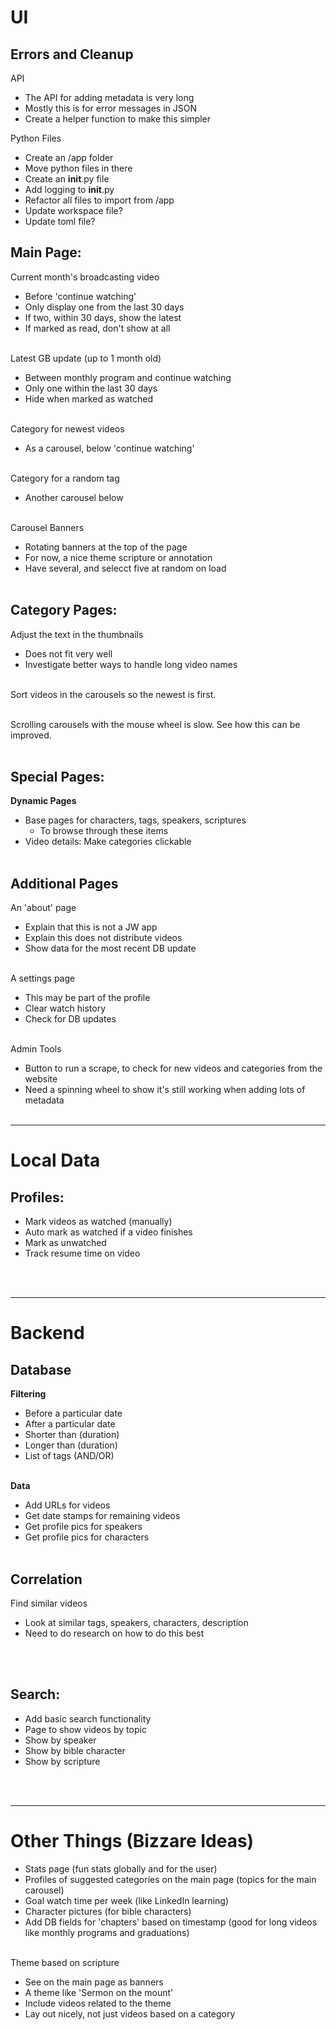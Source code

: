 # UI

## Errors and Cleanup

API
* The API for adding metadata is very long
* Mostly this is for error messages in JSON
* Create a helper function to make this simpler

Python Files
* Create an /app folder
* Move python files in there
* Create an __init__.py file
* Add logging to __init__.py
* Refactor all files to import from /app
* Update workspace file?
* Update toml file?


## Main Page:

Current month's broadcasting video
* Before 'continue watching'
* Only display one from the last 30 days
* If two, within 30 days, show the latest
* If marked as read, don't show at all
</br></br>

Latest GB update (up to 1 month old)
* Between monthly program and continue watching
* Only one within the last 30 days
* Hide when marked as watched
</br></br>

Category for newest videos
* As a carousel, below 'continue watching'
</br></br>

Category for a random tag
* Another carousel below
</br></br>

Carousel Banners
* Rotating banners at the top of the page
* For now, a nice theme scripture or annotation
* Have several, and selecct five at random on load
</br></br>


## Category Pages:

Adjust the text in the thumbnails
* Does not fit very well
* Investigate better ways to handle long video names
</br></br>

Sort videos in the carousels so the newest is first.
</br></br>

Scrolling carousels with the mouse wheel is slow. See how this can be improved.
</br></br>


## Special Pages:

**Dynamic Pages**
* Base pages for characters, tags, speakers, scriptures
    * To browse through these items
* Video details: Make categories clickable
</br></br>


## Additional Pages

An 'about' page
* Explain that this is not a JW app
* Explain this does not distribute videos
* Show data for the most recent DB update
</br></br>

A settings page
* This may be part of the profile
* Clear watch history
* Check for DB updates
</br></br>

Admin Tools
* Button to run a scrape, to check for new videos and categories from the website
* Need a spinning wheel to show it's still working when adding lots of metadata
</br></br>


----
# Local Data
## Profiles:

* Mark videos as watched (manually)
* Auto mark as watched if a video finishes
* Mark as unwatched
* Track resume time on video

</br></br>


----
# Backend
## Database

**Filtering**
* Before a particular date
* After a particular date
* Shorter than (duration)
* Longer than (duration)
* List of tags (AND/OR)
</br></br>

**Data**
* Add URLs for videos
* Get date stamps for remaining videos
* Get profile pics for speakers
* Get profile pics for characters
</br></br>


## Correlation

Find similar videos
* Look at similar tags, speakers, characters, description
* Need to do research on how to do this best

</br></br>


## Search:

* Add basic search functionality
* Page to show videos by topic
* Show by speaker
* Show by bible character
* Show by scripture

</br></br>


----
# Other Things (Bizzare Ideas)
* Stats page (fun stats globally and for the user)
* Profiles of suggested categories on the main page (topics for the main carousel)
* Goal watch time per week (like LinkedIn learning)
* Character pictures (for bible characters)
* Add DB fields for 'chapters' based on timestamp (good for long videos like monthly programs and graduations)
</br></br>

Theme based on scripture
* See on the main page as banners
* A theme like 'Sermon on the mount'
* Include videos related to the theme
* Lay out nicely, not just videos based on a category
